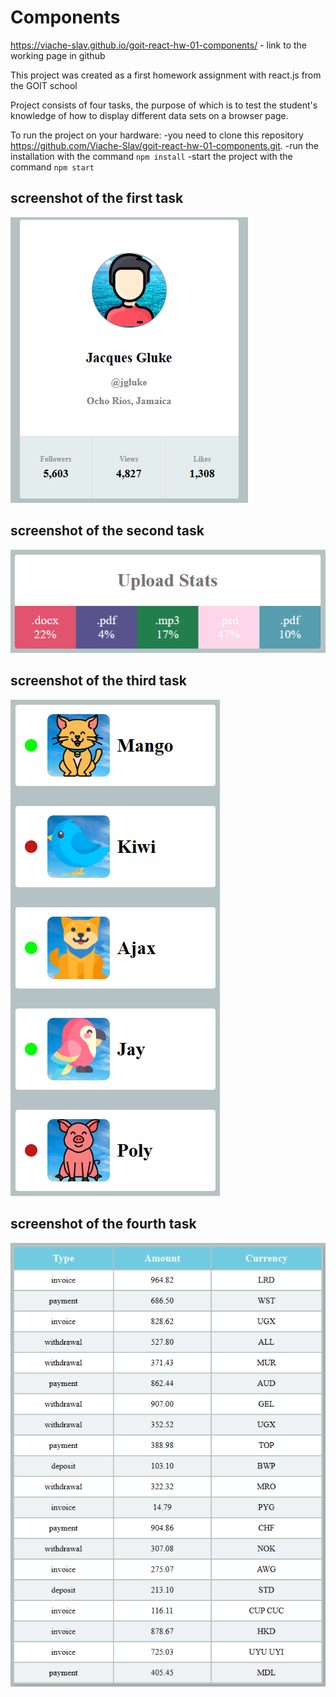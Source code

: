 # Components 

https://viache-slav.github.io/goit-react-hw-01-components/ - link to the working page in github

This project was created as a first homework assignment with react.js from the GOIT school 

Project consists of four tasks, the purpose of which is to test the student's knowledge of how to display different data sets on a browser page. 

To run the project on your hardware: 
   -you need to clone this repository https://github.com/Viache-Slav/goit-react-hw-01-components.git.
   -run the installation with the command `npm install`
   -start the project with the command `npm start`

## screenshot of the first task 
![screenshot of the first task](./src/screenshot/Profile.png)
## screenshot of the second task 
![screenshot of the second task](./src/screenshot/statistic.png)
## screenshot of the third task 
![screenshot of the third task](./src/screenshot/contacts.png)
## screenshot of the fourth task 
![screenshot of the fourth task](./src/screenshot/transaction.png)